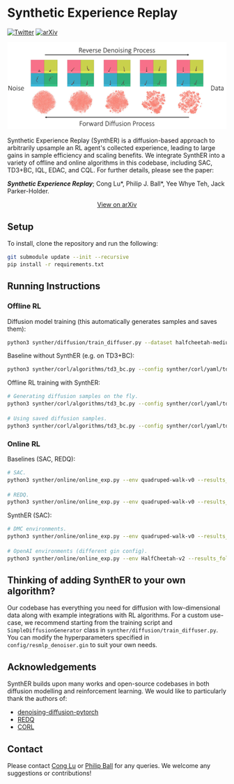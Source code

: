 # Synthetic Experience Replay

[![Twitter](https://badgen.net/badge/icon/twitter?icon=twitter&label)](https://twitter.com/cong_ml/status/1635642214586937346)
[![arXiv](https://img.shields.io/badge/arXiv-2210.07105-b31b1b.svg)](https://arxiv.org/abs/2303.06614)

<p align="center">
  <img src="figs/diffusion.png" />
</p>

Synthetic Experience Replay (SynthER) is a diffusion-based approach to arbitrarily upsample an RL agent's collected
experience, leading to large gains in sample efficiency and scaling benefits. We integrate SynthER into a variety of
offline and online algorithms in this codebase, including SAC, TD3+BC, IQL, EDAC, and CQL. For further details, please
see the paper:

**_Synthetic Experience Replay_**; Cong Lu*, Philip J. Ball*, Yee Whye Teh, Jack Parker-Holder.

<p align="center">
  <a href=https://arxiv.org/abs/2303.06614>View on arXiv</a>
</p>

## Setup

To install, clone the repository and run the following:

```bash 
git submodule update --init --recursive
pip install -r requirements.txt
```

## Running Instructions

### Offline RL

Diffusion model training (this automatically generates samples and saves them):

```bash
python3 synther/diffusion/train_diffuser.py --dataset halfcheetah-medium_replay-v2
```

Baseline without SynthER (e.g. on TD3+BC):

```bash
python3 synther/corl/algorithms/td3_bc.py --config synther/corl/yaml/td3_bc/halfcheetah/medium_replay_v2.yaml --checkpoints_path corl_logs/
```

Offline RL training with SynthER:

```bash
# Generating diffusion samples on the fly.
python3 synther/corl/algorithms/td3_bc.py --config synther/corl/yaml/td3_bc/halfcheetah/medium_replay_v2.yaml --checkpoints_path corl_logs/ --name SynthER --diffusion_path path/to/model-100000.pt

# Using saved diffusion samples.
python3 synther/corl/algorithms/td3_bc.py --config synther/corl/yaml/td3_bc/halfcheetah/medium_replay_v2.yaml --checkpoints_path corl_logs/ --name SynthER --diffusion_path path/to/samples.npz
```

### Online RL

Baselines (SAC, REDQ):

```bash
# SAC.
python3 synther/online/online_exp.py --env quadruped-walk-v0 --results_folder online_logs/ --exp_name SAC --gin_config_files 'config/online/sac.gin'

# REDQ.
python3 synther/online/online_exp.py --env quadruped-walk-v0 --results_folder online_logs/ --exp_name REDQ --gin_config_files 'config/online/redq.gin'
```

SynthER (SAC):

```bash
# DMC environments.
python3 synther/online/online_exp.py --env quadruped-walk-v0 --results_folder online_logs/ --exp_name SynthER --gin_config_files 'config/online/sac_synther_dmc.gin' --gin_params 'redq_sac.utd_ratio = 20' 'redq_sac.num_samples = 1000000'

# OpenAI environments (different gin config).
python3 synther/online/online_exp.py --env HalfCheetah-v2 --results_folder online_logs/ --exp_name SynthER --gin_config_files 'config/online/sac_synther_openai.gin' --gin_params 'redq_sac.utd_ratio = 20' 'redq_sac.num_samples = 1000000'
```

## Thinking of adding SynthER to your own algorithm?

Our codebase has everything you need for diffusion with low-dimensional data along with example integrations with RL algorithms.
For a custom use-case, we recommend starting from the training script and `SimpleDiffusionGenerator` class
in `synther/diffusion/train_diffuser.py`. You can modify the hyperparameters specified in `config/resmlp_denoiser.gin`
to suit your own needs.

## Acknowledgements

SynthER builds upon many works and open-source codebases in both diffusion modelling and reinforcement learning. We
would like to particularly thank the authors of:

- [denoising-diffusion-pytorch](https://github.com/lucidrains/denoising-diffusion-pytorch/tree/main/denoising_diffusion_pytorch)
- [REDQ](https://github.com/watchernyu/REDQ)
- [CORL](https://github.com/tinkoff-ai/CORL)

## Contact

Please contact [Cong Lu](mailto:cong.lu@stats.ox.ac.uk) or [Philip Ball](mailto:ball@robots.ox.ac.uk) for any queries.
We welcome any suggestions or contributions! 
